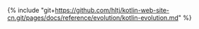 {% include "git+https://github.com/hltj/kotlin-web-site-cn.git/pages/docs/reference/evolution/kotlin-evolution.md" %}
